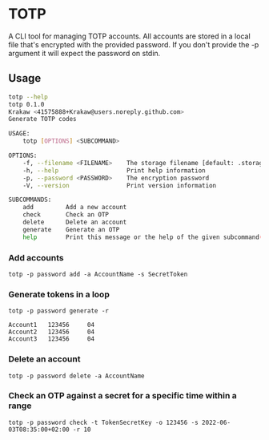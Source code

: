 # TOTP

A CLI tool for managing TOTP accounts.
All accounts are stored in a local file that's encrypted with the provided password.
If you don't provide the -p argument it will expect the password on stdin.


## Usage

```bash
totp --help
totp 0.1.0
Krakaw <41575888+Krakaw@users.noreply.github.com>
Generate TOTP codes

USAGE:
    totp [OPTIONS] <SUBCOMMAND>

OPTIONS:
    -f, --filename <FILENAME>    The storage filename [default: .storage.txt]
    -h, --help                   Print help information
    -p, --password <PASSWORD>    The encryption password
    -V, --version                Print version information

SUBCOMMANDS:
    add         Add a new account
    check       Check an OTP
    delete      Delete an account
    generate    Generate an OTP
    help        Print this message or the help of the given subcommand(s)
```

### Add accounts

    totp -p password add -a AccountName -s SecretToken

### Generate tokens in a loop

    totp -p password generate -r

    Account1   123456     04
    Account2   123456     04
    Account3   123456     04

### Delete an account

    totp -p password delete -a AccountName

### Check an OTP against a secret for a specific time within a range

    totp -p password check -t TokenSecretKey -o 123456 -s 2022-06-03T08:35:00+02:00 -r 10  
